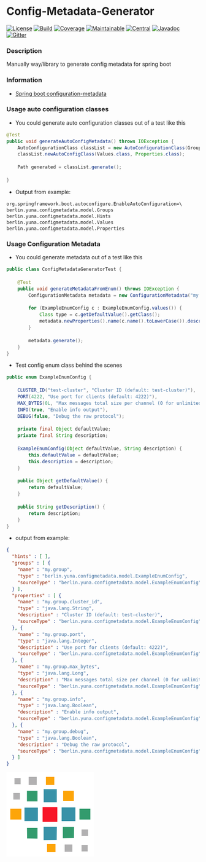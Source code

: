 # Config-Metadata-Generator

[![License][License-Image]][License-Url]
[![Build][Build-Status-Image]][Build-Status-Url] 
[![Coverage][Coverage-image]][Coverage-Url] 
[![Maintainable][Maintainable-image]][Maintainable-Url] 
[![Central][Central-image]][Central-Url] 
[![Javadoc][javadoc-image]][javadoc-Url]
[![Gitter][Gitter-image]][Gitter-Url] 

### Description
Manually way/library to generate config metadata for spring boot

### Information
 * [Spring boot configuration-metadata](https://docs.spring.io/spring-boot/docs/current/reference/html/configuration-metadata.html)

### Usage auto configuration classes
* You could generate auto configuration classes out of a test like this
```java
@Test
public void generateAutoConfigMetadata() throws IOException {
    AutoConfigurationClass classList = new AutoConfigurationClass(Groups.class, Hints.class);
    classList.newAutoConfigClass(Values.class, Properties.class);

    Path generated = classList.generate();

}
```
* Output from example:
```properties
org.springframework.boot.autoconfigure.EnableAutoConfiguration=\
berlin.yuna.configmetadata.model.Groups
berlin.yuna.configmetadata.model.Hints
berlin.yuna.configmetadata.model.Values
berlin.yuna.configmetadata.model.Properties
```

### Usage Configuration Metadata
* You could generate metadata out of a test like this
```java
public class ConfigMetadataGeneratorTest {

	@Test
    public void generateMetadataFromEnum() throws IOException {
        ConfigurationMetadata metadata = new ConfigurationMetadata("my.group", ExampleEnumConfig.class);

        for (ExampleEnumConfig c : ExampleEnumConfig.values()) {
            Class type = c.getDefaultValue().getClass();
            metadata.newProperties().name(c.name().toLowerCase()).description(c.getDescription()).type(type);
        }

        metadata.generate();
    }
}
```
* Test config enum class behind the scenes
```java
public enum ExampleEnumConfig {

    CLUSTER_ID("test-cluster", "Cluster ID (default: test-cluster)"),
    PORT(4222, "Use port for clients (default: 4222)"),
    MAX_BYTES(0L, "Max messages total size per channel (0 for unlimited)"),
    INFO(true, "Enable info output"),
    DEBUG(false, "Debug the raw protocol");

    private final Object defaultValue;
    private final String description;

    ExampleEnumConfig(Object defaultValue, String description) {
        this.defaultValue = defaultValue;
        this.description = description;
    }

    public Object getDefaultValue() {
        return defaultValue;
    }

    public String getDescription() {
        return description;
    }
}
```
* output from example:
```json
{
  "hints" : [ ],
  "groups" : [ {
    "name" : "my.group",
    "type" : "berlin.yuna.configmetadata.model.ExampleEnumConfig",
    "sourceType" : "berlin.yuna.configmetadata.model.ExampleEnumConfig"
  } ],
  "properties" : [ {
    "name" : "my.group.cluster_id",
    "type" : "java.lang.String",
    "description" : "Cluster ID (default: test-cluster)",
    "sourceType" : "berlin.yuna.configmetadata.model.ExampleEnumConfig"
  }, {
    "name" : "my.group.port",
    "type" : "java.lang.Integer",
    "description" : "Use port for clients (default: 4222)",
    "sourceType" : "berlin.yuna.configmetadata.model.ExampleEnumConfig"
  }, {
    "name" : "my.group.max_bytes",
    "type" : "java.lang.Long",
    "description" : "Max messages total size per channel (0 for unlimited)",
    "sourceType" : "berlin.yuna.configmetadata.model.ExampleEnumConfig"
  }, {
    "name" : "my.group.info",
    "type" : "java.lang.Boolean",
    "description" : "Enable info output",
    "sourceType" : "berlin.yuna.configmetadata.model.ExampleEnumConfig"
  }, {
    "name" : "my.group.debug",
    "type" : "java.lang.Boolean",
    "description" : "Debug the raw protocol",
    "sourceType" : "berlin.yuna.configmetadata.model.ExampleEnumConfig"
  } ]
}
```

![Config-Metadata-Generator](src/main/resources/banner.png "Config-Metadata-Generator")

[License-Url]: https://www.apache.org/licenses/LICENSE-2.0
[License-Image]: https://img.shields.io/badge/License-Apache2-blue.svg
[github-release]: https://github.com/YunaBraska/config-metadata-generator
[Build-Status-Url]: https://travis-ci.org/YunaBraska/config-metadata-generator
[Build-Status-Image]: https://travis-ci.org/YunaBraska/config-metadata-generator.svg?branch=master
[Coverage-Url]: https://codecov.io/gh/YunaBraska/config-metadata-generator?branch=master
[Coverage-image]: https://codecov.io/gh/YunaBraska/config-metadata-generator/branch/master/graphs/badge.svg
[Version-url]: https://github.com/YunaBraska/config-metadata-generator
[Version-image]: https://badge.fury.io/gh/YunaBraska%2Fconfig-metadata-generator.svg
[Central-url]: https://search.maven.org/#search%7Cga%7C1%7Ca%3A%22config-metadata-generator%22
[Central-image]: https://maven-badges.herokuapp.com/maven-central/berlin.yuna/config-metadata-generator/badge.svg
[Maintainable-Url]: https://codeclimate.com/github/YunaBraska/config-metadata-generator
[Maintainable-image]: https://codeclimate.com/github/YunaBraska/config-metadata-generator.svg
[Gitter-Url]: https://gitter.im/config-metadata-generator/Lobby
[Gitter-image]: https://img.shields.io/badge/gitter-join%20chat%20%E2%86%92-brightgreen.svg
[Javadoc-url]: http://javadoc.io/doc/berlin.yuna/config-metadata-generator
[Javadoc-image]: http://javadoc.io/badge/berlin.yuna/config-metadata-generator.svg